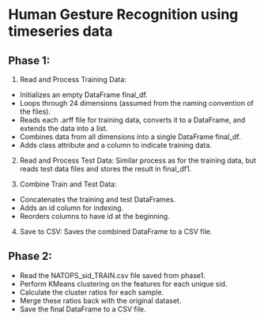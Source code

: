 # Human Gesture Recognition using timeseries data

## Phase 1:

1. Read and Process Training Data:
- Initializes an empty DataFrame final_df.
- Loops through 24 dimensions (assumed from the naming convention of the files).
- Reads each .arff file for training data, converts it to a DataFrame, and extends the data into a list.
- Combines data from all dimensions into a single DataFrame final_df.
- Adds class attribute and a column to indicate training data.
   
2. Read and Process Test Data: Similar process as for the training data, but reads test data files and stores the result in final_df1.
   
3. Combine Train and Test Data:
- Concatenates the training and test DataFrames.
- Adds an id column for indexing.
- Reorders columns to have id at the beginning.
   
4. Save to CSV: Saves the combined DataFrame to a CSV file.

## Phase 2:

- Read the NATOPS_sid_TRAIN.csv file saved from phase1.
- Perform KMeans clustering on the features for each unique sid.
- Calculate the cluster ratios for each sample.
- Merge these ratios back with the original dataset.
- Save the final DataFrame to a CSV file.
